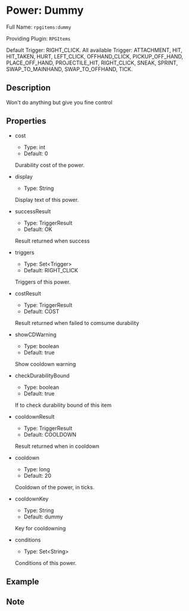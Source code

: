 # Power: Dummy

<!-- This file is generated ingame by `/rpgitem gen-wiki`. -->
<!-- Please only edit between "beginCustomXXXX" and "endCustomXXXX".  -->
<!-- If you want to edit description of this power or property, -->
<!-- please edit corresponding section in "resources/lang/en_US.yml" -->

Full Name: `rpgitems:dummy`

Providing Plugin: `RPGItems`

Default Trigger: RIGHT_CLICK.
All available Trigger: ATTACHMENT, HIT, HIT_TAKEN, HURT, LEFT_CLICK, OFFHAND_CLICK, PICKUP_OFF_HAND, PLACE_OFF_HAND, PROJECTILE_HIT, RIGHT_CLICK, SNEAK, SPRINT, SWAP_TO_MAINHAND, SWAP_TO_OFFHAND, TICK.

<!-- beginCustomHeader -->
<!-- endCustomHeader -->

## Description

Won't do anything but give you fine control
<!-- beginCustomDescription -->
<!-- endCustomDescription -->

## Properties

* cost

  * Type: int
  * Default: 0

  Durability cost of the power.

* display

  * Type: String

  Display text of this power.

* successResult

  * Type: TriggerResult
  * Default: OK

  Result returned when success

* triggers

  * Type: Set&lt;Trigger&gt;
  * Default: RIGHT_CLICK

  Triggers of this power.

* costResult

  * Type: TriggerResult
  * Default: COST

  Result returned when failed to comsume durability

* showCDWarning

  * Type: boolean
  * Default: true

  Show cooldown warning

* checkDurabilityBound

  * Type: boolean
  * Default: true

  If to check durability bound of this item

* cooldownResult

  * Type: TriggerResult
  * Default: COOLDOWN

  Result returned when in cooldown

* cooldown

  * Type: long
  * Default: 20

  Cooldown of the power, in ticks.

* cooldownKey

  * Type: String
  * Default: dummy

  Key for cooldowning

* conditions

  * Type: Set&lt;String&gt;

  Conditions of this power.

<!-- beginCustomProperties -->
<!-- endCustomProperties -->

## Example

<!-- beginCustomExample -->
<!-- endCustomExample -->

## Note

<!-- beginCustomNote -->
<!-- endCustomNote -->